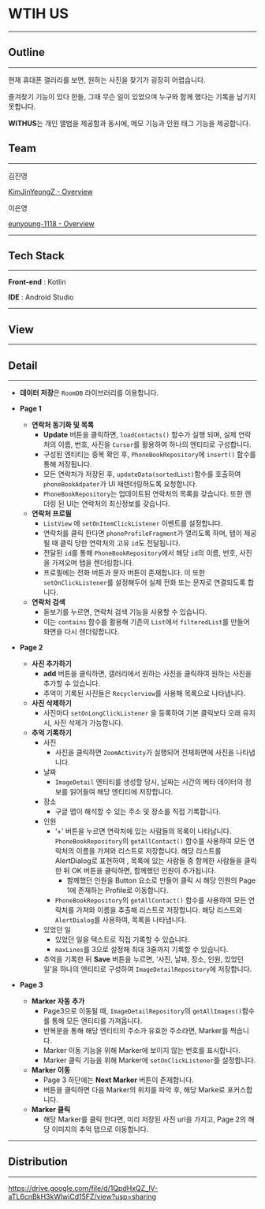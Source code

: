 # **WTIH US**

---

## **Outline**

---

현재 휴대폰 갤러리를 보면, 원하는 사진을 찾기가 굉장히 어렵습니다.

즐겨찾기 기능이 있다 한들, 그때 무슨 일이 있었으며 누구와 함께 했다는 기록을 남기지 못합니다.

**WITHUS**는 개인 앨범을 제공함과 동시에, 메모 기능과 인원 태그 기능을 제공합니다.

## **Team**

---

김진영

[KimJinYeongZ - Overview](https://github.com/KimJinYeongZ)

이은영

[eunyoung-1118 - Overview](https://github.com/eunyoung-1118)

---

## **Tech Stack**

---

**Front-end** : Kotlin

**IDE** : Android Studio

---

## View


---

## **Detail**

---

- **데이터 저장**은 `RoomDB` 라이브러리를 이용합니다.
- **Page 1**
    - **연락처 동기화 및 목록**
        - **Update** 버튼을 클릭하면, `loadContacts()` 함수가 실행 되며, 실제 연락처의 이름, 번호, 사진을 `Cursor`를 활용하여 하나의 엔티티로 구성합니다.
        - 구성된 엔티티는 중복 확인 후, `PhoneBookRepository`에 `insert()` 함수를 통해 저장됩니다.
        - 모든 연락처가 저장된 후, `updateData(sortedList)`함수를 호출하여 `phoneBookAdpater`가 UI 재렌더링하도록 요청합니다.
        - `PhoneBookRepository`는 업데이트된 연락처의 목록을 갖습니다. 또한 렌더링 된 UI는 연락처의 최신정보를 갖습니다.
    - **연락처 프로필**
        - `ListView` 에 `setOnItemClickListener` 이벤트를 설정합니다.
        - 연락처를 클릭 한다면 `phoneProfileFragment`가 열리도록 하며, 탭이 제공될 때 클릭 당한 연락처의 고유 `id`도 전달됩니다.
        - 전달된 `id`를 통해  `PhoneBookRepository`에서 해당 `id`의 이름, 번호, 사진을 가져오며 탭을 렌더링합니다.
        - 프로필에는 전화 버튼과 문자 버튼이 존재합니다. 이 또한 `setOnClickListener`를 설정해두어 실제 전화 또는 문자로 연결되도록 합니다.
    - **연락처 검색**
        - 돋보기를 누르면, 연락처 검색 기능을 사용할 수 있습니다.
        - 이는 `contains` 함수를 활용해 기존의 `List`에서 `filteredList`를 만들어 화면을 다시 렌더링합니다.

- **Page 2**
    - **사진 추가하기**
        - **add** 버튼을 클릭하면, 갤러리에서 원하는 사진을 클릭하여 원하는 사진을 추가할 수 있습니다.
        - 추억이 기록된 사진들은 `Recyclerview`를 사용해 목록으로 나타냅니다.
    - **사진 삭제하기**
        - 사진마다 `setOnLongClickListener` 을 등록하여 기본 클릭보다 오래 유지 시, 사진 삭제가 가능합니다.
    - **추억 기록하기**
        - 사진
            - 사진을 클릭하면 `ZoomActivity`가 실행되어 전체화면에 사진을 나타냅니다.
        - 날짜
            - `ImageDetail` 엔티티를 생성할 당시, 날짜는 시간의 메타 데이터의 정보를 읽어들여 해당 엔티티에 저장합니다.
        - 장소
            - 구글 맵이 해석할 수 있는 주소 및 장소를 직접 기록합니다.
        - 인원
            - ‘+’ 버튼을 누르면 연락처에 있는 사람들의 목록이 나타납니다. `PhoneBookRepository`의 `getAllContact()` 함수를 사용하여 모든 연락처의 이름을 가져와 리스트로 저장합니다. 해당 리스트를 AlertDialog로 표현하여 , 목록에 있는 사람들 중 함께한 사람들을 클릭한 뒤 OK 버튼을 클릭하면, 함께했던 인원이 추가됩니다.
                - 함께했던 인원을 Button 요소로 만들어 클릭 시 해당 인원의  Page 1에 존재하는 Profile로 이동합니다.
            - `PhoneBookRepository`의 `getAllContact()` 함수를 사용하여 모든 연락처를 가져와 이름을 추출해 리스트로 저장합니다. 해당 리스트와 `AlertDialog`를 사용하여, 목록을 나타냅니다.
        - 있었던 일
            - 있었던 일을 텍스트로 직접 기록할 수 있습니다.
            - `maxLines`를 3으로 설정해 최대 3줄까지 기록할 수 있습니다.
        - 추억을 기록한 뒤 **Save** 버튼을 누르면, ‘사진, 날짜, 장소, 인원, 있었던 일’을 하나의 엔티티로 구성하여 `ImageDetailRepository`에 저장합니다.

- **Page 3**
    - **Marker 자동 추가**
        - Page3으로 이동될 때, `ImageDetailRepository`의 `getAllImages()`함수를 통해 모든 엔티티를 가져옵니다.
        - 반복문을 통해 해당 엔티티의 주소가 유효한 주소라면, Marker를 찍습니다.
        - Marker 이동 기능을 위해 Marker에 보이지 않는 번호를 표시합니다.
        - Marker 클릭 기능을 위해 Marker에 `setOnClickListener`를 설정합니다.
    - **Marker 이동**
        - Page 3 하단에는 **Next Marker** 버튼이 존재합니다.
        - 버튼을 클릭하면 다음 Marker의 위치를 파악 후, 해당 Marke로 포커스합니다.
    - **Marker 클릭**
        - 해당 Marker를 클릭 한다면, 미리 저장된 사진 url을 가지고, Page 2의 해당 이미지의 추억 탭으로 이동합니다.
        

---

## **Distribution**

---

https://drive.google.com/file/d/1QpdHxQZ_lV-aTL6cnBkH3kWlwiCd15FZ/view?usp=sharing
